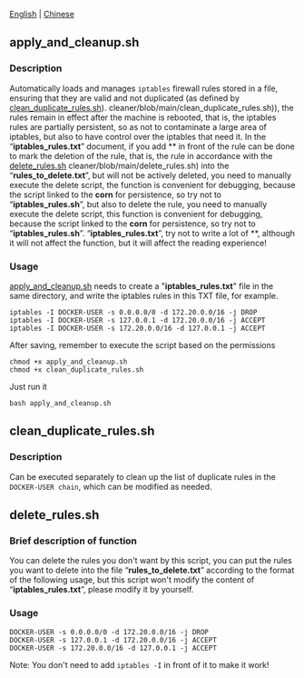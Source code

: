[English](README.md) | [Chinese](README.zh.md)

## apply_and_cleanup.sh 

### Description

Automatically loads and manages `iptables` firewall rules stored in a file, ensuring that they are valid and not duplicated (as defined by [clean_duplicate_rules.sh](https://github.com/Catchabox/iptables-rule-reboot-)). cleaner/blob/main/clean_duplicate_rules.sh)), the rules remain in effect after the machine is rebooted, that is, the iptables rules are partially persistent, so as not to contaminate a large area of iptables, but also to have control over the iptables that need it. In the “**iptables_rules.txt**” document, if you add \*\* in front of the rule can be done to mark the deletion of the rule, that is, the rule in accordance with the [delete_rules.sh](https://github.com/Catchabox/iptables-rule-reboot-) cleaner/blob/main/delete_rules.sh) into the “**rules_to_delete.txt**”, but will not be actively deleted, you need to manually execute the delete script, the function is convenient for debugging, because the script linked to the **corn** for persistence, so try not to “**iptables_rules.sh**”, but also to delete the rule, you need to manually execute the delete script, this function is convenient for debugging, because the script linked to the **corn** for persistence, so try not to “**iptables_rules.sh**”. “**iptables_rules.txt**”, try not to write a lot of \*\*, although it will not affect the function, but it will affect the reading experience!

### Usage

[apply_and_cleanup.sh](https://github.com/Catchabox/iptables-rule-reboot-cleaner/blob/main/apply_and_cleanup.sh) needs to create a "**iptables_rules.txt**" file in the same directory, and write the iptables rules in this TXT file, for example.

```
iptables -I DOCKER-USER -s 0.0.0.0/0 -d 172.20.0.0/16 -j DROP
iptables -I DOCKER-USER -s 127.0.0.1 -d 172.20.0.0/16 -j ACCEPT
iptables -I DOCKER-USER -s 172.20.0.0/16 -d 127.0.0.1 -j ACCEPT
```

After saving, remember to execute the script based on the permissions

``````
chmod +x apply_and_cleanup.sh
chmod +x clean_duplicate_rules.sh
``````

Just run it

``````
bash apply_and_cleanup.sh
``````

## clean_duplicate_rules.sh

### Description

Can be executed separately to clean up the list of duplicate rules in the `DOCKER-USER chain`, which can be modified as needed.

## delete_rules.sh

### Brief description of function

You can delete the rules you don't want by this script, you can put the rules you want to delete into the file “**rules_to_delete.txt**” according to the format of the following usage, but this script won't modify the content of “**iptables_rules.txt**”, please modify it by yourself.

### Usage

``````
DOCKER-USER -s 0.0.0.0/0 -d 172.20.0.0/16 -j DROP
DOCKER-USER -s 127.0.0.1 -d 172.20.0.0/16 -j ACCEPT
DOCKER-USER -s 172.20.0.0/16 -d 127.0.0.1 -j ACCEPT
``````

Note: You don't need to add `iptables -I` in front of it to make it work!
